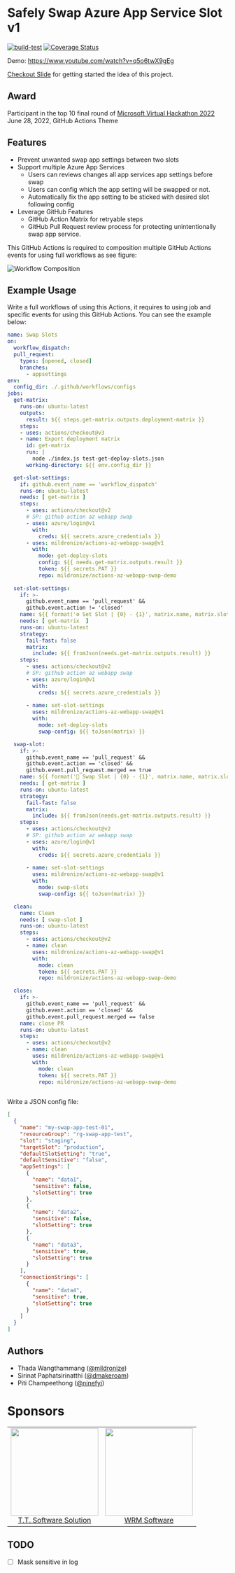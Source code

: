# Safely Swap Azure App Service Slot v1

[![build-test](https://github.com/mildronize/actions-az-webapp-swap/actions/workflows/test.yml/badge.svg)](https://github.com/mildronize/actions-az-webapp-swap/actions/workflows/test.yml) 
[![Coverage Status](https://coveralls.io/repos/github/mildronize/actions-az-webapp-swap/badge.svg?branch=main)](https://coveralls.io/github/mildronize/actions-az-webapp-swap?branch=main)

Demo: https://www.youtube.com/watch?v=q5o6twX9gEg

[Checkout Slide](https://docs.google.com/presentation/d/1vDox6HKISkUPyY_Jok39Dv9SHjrWa3CuJ9xLdaMXsUk/edit#slide=id.gc6f73a04f_0_0) for getting started the idea of this project.

## Award

Participant in the top 10 final round of [Microsoft Virtual Hackathon 2022](https://www.hackerearth.com/challenges/hackathon/microsoft-virtual-hackathon-2022/) June 28, 2022, GitHub Actions Theme

## Features

- Prevent unwanted swap app settings between two slots
- Support multiple Azure App Services
  - Users can reviews changes all app services app settings before swap
  - Users can config which the app setting will be swapped or not. 
  - Automatically fix the app setting to be sticked with desired slot following config
- Leverage GitHub Features
  - GitHub Action Matrix for retryable steps
  - GitHub Pull Request review process for protecting unintentionally swap app service. 

This GitHub Actions is required to composition multiple GitHub Actions events for using full workflows as see figure:

![Workflow Composition](docs/images/workflow-composition.png)

## Example Usage 

Write a full workflows of using this Actions, it requires to using job and specific events for using this GitHub Actions. You can see the example below:

```yaml
name: Swap Slots
on:
  workflow_dispatch:
  pull_request:
    types: [opened, closed]
    branches:
      - appsettings
env:
  config_dir: ./.github/workflows/configs
jobs:
  get-matrix:
    runs-on: ubuntu-latest
    outputs:
      result: ${{ steps.get-matrix.outputs.deployment-matrix }}
    steps:
    - uses: actions/checkout@v3
    - name: Export deployment matrix
      id: get-matrix
      run: |
        node ./index.js test-get-deploy-slots.json
      working-directory: ${{ env.config_dir }}

  get-slot-settings:
    if: github.event_name == 'workflow_dispatch'
    runs-on: ubuntu-latest
    needs: [ get-matrix ]
    steps:
      - uses: actions/checkout@v2
      # SP: github action az webapp swap
      - uses: azure/login@v1
        with:
          creds: ${{ secrets.azure_credentials }}
      - uses: mildronize/actions-az-webapp-swap@v1
        with:
          mode: get-deploy-slots
          config: ${{ needs.get-matrix.outputs.result }}
          token: ${{ secrets.PAT }}
          repo: mildronize/actions-az-webapp-swap-demo
          
  set-slot-settings:
    if: >- 
      github.event_name == 'pull_request' &&
      github.event.action != 'closed'
    name: ${{ format('⚙️ Set Slot | {0} - {1}', matrix.name, matrix.slot) }}
    needs: [ get-matrix  ]
    runs-on: ubuntu-latest
    strategy:
      fail-fast: false
      matrix:
        include: ${{ fromJson(needs.get-matrix.outputs.result) }}
    steps:
      - uses: actions/checkout@v2
      # SP: github action az webapp swap
      - uses: azure/login@v1
        with:
          creds: ${{ secrets.azure_credentials }}
      
      - name: set-slot-settings
        uses: mildronize/actions-az-webapp-swap@v1
        with: 
          mode: set-deploy-slots
          swap-config: ${{ toJson(matrix) }}

  swap-slot:
    if: >- 
      github.event_name == 'pull_request' &&
      github.event.action == 'closed' && 
      github.event.pull_request.merged == true
    name: ${{ format('🚀 Swap Slot | {0} - {1}', matrix.name, matrix.slot) }}
    needs: [ get-matrix ]
    runs-on: ubuntu-latest
    strategy:
      fail-fast: false
      matrix:
        include: ${{ fromJson(needs.get-matrix.outputs.result) }}
    steps:
      - uses: actions/checkout@v2
      # SP: github action az webapp swap
      - uses: azure/login@v1
        with:
          creds: ${{ secrets.azure_credentials }}
      
      - name: set-slot-settings
        uses: mildronize/actions-az-webapp-swap@v1
        with: 
          mode: swap-slots
          swap-config: ${{ toJson(matrix) }}

  clean:
    name: Clean
    needs: [ swap-slot ]
    runs-on: ubuntu-latest
    steps:
      - uses: actions/checkout@v2
      - name: clean
        uses: mildronize/actions-az-webapp-swap@v1
        with: 
          mode: clean
          token: ${{ secrets.PAT }}
          repo: mildronize/actions-az-webapp-swap-demo

  close:
    if: >- 
      github.event_name == 'pull_request' &&
      github.event.action == 'closed' && 
      github.event.pull_request.merged == false
    name: close PR
    runs-on: ubuntu-latest
    steps:
      - uses: actions/checkout@v2
      - name: clean
        uses: mildronize/actions-az-webapp-swap@v1
        with: 
          mode: clean
          token: ${{ secrets.PAT }}
          repo: mildronize/actions-az-webapp-swap-demo
  
```

Write a JSON config file: 

```json
[
  {
    "name": "my-swap-app-test-01",
    "resourceGroup": "rg-swap-app-test",
    "slot": "staging",
    "targetSlot": "production",
    "defaultSlotSetting": "true",
    "defaultSensitive": "false",
    "appSettings": [
      {
        "name": "data1",
        "sensitive": false,
        "slotSetting": true
      },
      {
        "name": "data2",
        "sensitive": false,
        "slotSetting": true
      },
      {
        "name": "data3",
        "sensitive": true,
        "slotSetting": true
      }
    ],
    "connectionStrings": [
      {
        "name": "data4",
        "sensitive": true,
        "slotSetting": true
      }
    ]
  }
]
```


## Authors

- Thada Wangthammang ([@mildronize](https://github.com/mildronize))
- Sirinat Paphatsirinatthi ([@dmakeroam](https://github.com/dmakeroam))
- Piti Champeethong ([@ninefyi](https://github.com/ninefyi))

# Sponsors

<table>
    <tr>
        <td style="text-align:center;">
            <div><a href="https://www.tt-ss.net/"><img src="docs/images/sponsor-tt-ss.jpg" width="200" alt=""></a></div>
            <a href="https://www.tt-ss.net/">T.T. Software Solution</a>
        </td>
        <td style="text-align:center">
            <div><a href="https://www.wrmsoftware.com/"><img src="docs/images/sponsor-wrmsoftware.png" width="200"
                        alt=""></a></div>
            <a href="https://www.wrmsoftware.com/">WRM Software</a>
        </td>
    </tr>
    </tbody>
</table>

## TODO

- [ ] Mask sensitive in log